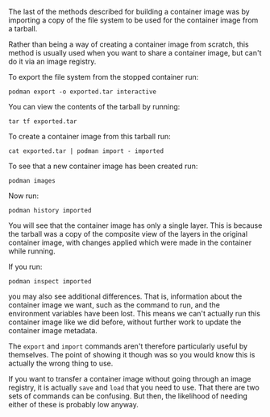 The last of the methods described for building a container image was by importing a copy of the file system to be used for the container image from a tarball.

Rather than being a way of creating a container image from scratch, this method is usually used when you want to share a container image, but can't do it via an image registry.

To export the file system from the stopped container run:

```execute
podman export -o exported.tar interactive
````

You can view the contents of the tarball by running:

```execute
tar tf exported.tar
```

To create a container image from this tarball run:

```execute
cat exported.tar | podman import - imported
```

To see that a new container image has been created run:

```execute
podman images
```

Now run:

```execute
podman history imported
```

You will see that the container image has only a single layer. This is because the tarball was a copy of the composite view of the layers in the original container image, with changes applied which were made in the container while running.

If you run:

```execute
podman inspect imported
````

you may also see additional differences. That is, information about the container image we want, such as the command to run, and the environment variables have been lost. This means we can't actually run this container image like we did before, without further work to update the container image metadata.

The `export` and `import` commands aren't therefore particularly useful by themselves. The point of showing it though was so you would know this is actually the wrong thing to use.

If you want to transfer a container image without going through an image registry, it is actually `save` and `load` that you need to use. That there are two sets of commands can be confusing. But then, the likelihood of needing either of these is probably low anyway.

